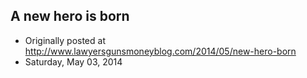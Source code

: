 ## A new hero is born

 * Originally posted at http://www.lawyersgunsmoneyblog.com/2014/05/new-hero-born
 * Saturday, May 03, 2014

